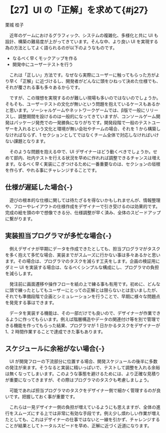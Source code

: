 # 【27】UI の「正解」を求めて{#j27}

<div class="author">栗城 桂子</div>

　近年のゲームにおけるグラフィック、システムの複雑化、多様化と共に UI も設計、構築の難易度が上がってきています。そんな中、より良い UI を実現する為の方法としてよく語られるのが以下のようなものです。

* なるべく早くモックアップを作る
* 開発中にユーザーテストを行う

　これは「正しい」方法です。なぜなら実際にユーザーに触ってもらった方がより早く「正解」に近づけるし、開発者がどんなに頭をひねって決めた仕様でも、それが覆される事も多々あるからです。

　ですが、この理想を実現するのが難しい現場も多いのではないのでしょうか。そもそも、ユーザーテストの文化が無いという問題を抱えているケースもあるかと思います。ソーシャルゲームやネットワークゲームでは、β版で一般にリリースし、調整期間を設けるのは一般的になってきていますが、コンソールゲーム開発はパッケージ発売での一発勝負になりがちです。開発段階で一般のテストユーザーを入れるという文化と環境が無い会社やチームの場合、それを 1 から構築しなければならず、1 セクションとしてではなくチーム全体で対応しなければいけない課題となります。

　そのような問題を抱える中で、UI デザイナーはどう動くべきでしょうか。せめて部内、社内テストを行える状況を早めに作れれば調整できるチャンスは増えます。なるべく早く実装にこぎつけるために一番重要なのは、セクションの垣根を作らず、やれる事にチャレンジすることです。

## 仕様が遅延した場合{-}

　遊びの根本的な仕様に関しては待たざるを得ないかもしれませんが、情報整理や、フローやレイアウトの仕様作成をデザイナーで引き受けるのは効果的です。完成の絵を頭の中で想像できる分、仕様調整が早く済み、全体のスピードアップに繋がります。

## 実装担当プログラマが多忙な場合{-}

　例えデザイナが早期にデータを作成できたとしても、担当プログラマがタスクを多く抱えて多忙な場合、実装までがスムーズに行かない事は多々あるかと思います。その場合は、プログラマのタスクを減らす工夫をします。企画の検証用にダミー UI を実装する場合は、なるべくシンプルな構成にし、プログラマの負担を減らします。

　発注前に画面遷移や操作フローを紙の上で練る事も有用です。初めに、どんなに頭で練ったとしてもユーザーにとっての正解とは限らないとは言いましたが、それでも準備段階で企画とシミュレーションを行うことで、早期に様々な問題点を発見する事はできます。

　データを実装する機能は、その一部だけでも良いので、デザイナーが作業できるように作ってもらいます。例えば階層構造やデータの関連付け等を別で管理できる機能を作ってもらった結果、プログラマが 1 日かかるタスクをデザイナーが 1、2 時間作業することで達成できた事もあります。

## スケジュールに余裕がない場合{-}

　UI が開発フローの下流部分に位置する場合、開発スケジュールの後半に多数の発注が来ます。そうなると実装に精いっぱいで、テストして調整を入れる余裕は無くなってしまいます。このような事態を避けるためには、より正確な見積りが重要になってきますが、その際はプログラマのタスクも考慮しましょう。

　可能であれば担当プログラマのタスクをデザイナー側で細かく管理するのが良いです。把握しておく事が重要です。

　これらは一見デザイナー側の負担が増えているようにも思えますが、全体の進行をスムーズにする上では非常に有効な手段です。例え少し煩わしい作業が増えたとしても、これはデザイナーの仕事ではないと一線を引かず、チャレンジすることが結果としてトータルスピードを早め、正解に近づく近道になります。
